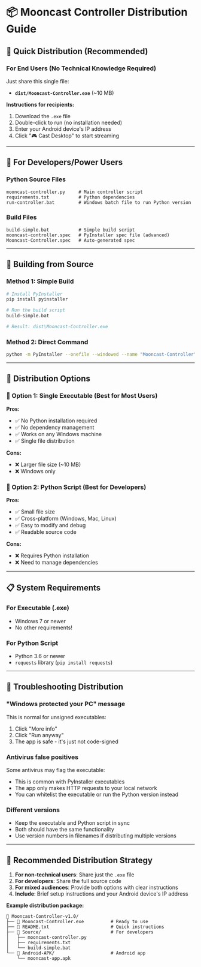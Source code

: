 # 📦 Mooncast Controller Distribution Guide

## 🎯 **Quick Distribution (Recommended)**

### **For End Users (No Technical Knowledge Required)**
Just share this single file:
- **`dist/Mooncast-Controller.exe`** (~10 MB)

**Instructions for recipients:**
1. Download the `.exe` file
2. Double-click to run (no installation needed)
3. Enter your Android device's IP address
4. Click "🎮 Cast Desktop" to start streaming

---

## 🐍 **For Developers/Power Users**

### **Python Source Files**
```
mooncast-controller.py     # Main controller script
requirements.txt           # Python dependencies
run-controller.bat         # Windows batch file to run Python version
```

### **Build Files**
```
build-simple.bat           # Simple build script
mooncast-controller.spec   # PyInstaller spec file (advanced)
Mooncast-Controller.spec   # Auto-generated spec
```

---

## 🔨 **Building from Source**

### **Method 1: Simple Build**
```bash
# Install PyInstaller
pip install pyinstaller

# Run the build script
build-simple.bat

# Result: dist\Mooncast-Controller.exe
```

### **Method 2: Direct Command**
```bash
python -m PyInstaller --onefile --windowed --name "Mooncast-Controller" mooncast-controller.py
```

---

## 🚀 **Distribution Options**

### **🎯 Option 1: Single Executable (Best for Most Users)**
**Pros:**
- ✅ No Python installation required
- ✅ No dependency management
- ✅ Works on any Windows machine
- ✅ Single file distribution

**Cons:**
- ❌ Larger file size (~10 MB)
- ❌ Windows only

### **🐍 Option 2: Python Script (Best for Developers)**
**Pros:**
- ✅ Small file size
- ✅ Cross-platform (Windows, Mac, Linux)
- ✅ Easy to modify and debug
- ✅ Readable source code

**Cons:**
- ❌ Requires Python installation
- ❌ Need to manage dependencies

---

## 📋 **System Requirements**

### **For Executable (.exe)**
- Windows 7 or newer
- No other requirements!

### **For Python Script**
- Python 3.6 or newer
- `requests` library (`pip install requests`)

---

## 🔧 **Troubleshooting Distribution**

### **"Windows protected your PC" message**
This is normal for unsigned executables:
1. Click "More info"
2. Click "Run anyway"
3. The app is safe - it's just not code-signed

### **Antivirus false positives**
Some antivirus may flag the executable:
- This is common with PyInstaller executables
- The app only makes HTTP requests to your local network
- You can whitelist the executable or run the Python version instead

### **Different versions**
- Keep the executable and Python script in sync
- Both should have the same functionality
- Use version numbers in filenames if distributing multiple versions

---

## 🎯 **Recommended Distribution Strategy**

1. **For non-technical users**: Share just the `.exe` file
2. **For developers**: Share the full source code
3. **For mixed audiences**: Provide both options with clear instructions
4. **Include**: Brief setup instructions and your Android device's IP address

**Example distribution package:**
```
📁 Mooncast-Controller-v1.0/
├── 🎯 Mooncast-Controller.exe          # Ready to use
├── 📝 README.txt                       # Quick instructions
├── 🐍 Source/                          # For developers
│   ├── mooncast-controller.py
│   ├── requirements.txt
│   └── build-simple.bat
└── 📱 Android-APK/                     # Android app
    └── mooncast-app.apk
``` 
